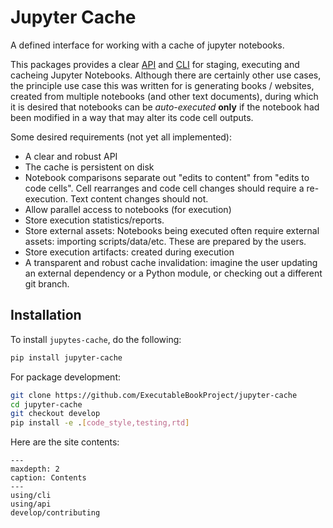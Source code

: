 # Jupyter Cache

A defined interface for working with a cache of jupyter notebooks.

This packages provides a clear [API](use/api) and [CLI](use/cli) for staging, executing and cacheing
Jupyter Notebooks. Although there are certainly other use cases,
the principle use case this was written for is generating books / websites,
created from multiple notebooks (and other text documents),
during which it is desired that notebooks can be *auto-executed* **only**
if the notebook had been modified in a way that may alter its code cell outputs.

Some desired requirements (not yet all implemented):

- A clear and robust API
- The cache is persistent on disk
- Notebook comparisons separate out "edits to content" from "edits to code cells".
  Cell rearranges and code cell changes should require a re-execution.
  Text content changes should not.
- Allow parallel access to notebooks (for execution)
- Store execution statistics/reports.
- Store external assets: Notebooks being executed often require external assets: importing scripts/data/etc. These are prepared by the users.
- Store execution artifacts: created during execution
- A transparent and robust cache invalidation: imagine the user updating an external dependency or a Python module, or checking out a different git branch.

## Installation

To install `jupytes-cache`, do the following:

```bash
pip install jupyter-cache
```

For package development:

```bash
git clone https://github.com/ExecutableBookProject/jupyter-cache
cd jupyter-cache
git checkout develop
pip install -e .[code_style,testing,rtd]
```

Here are the site contents:

```{toctree}
---
maxdepth: 2
caption: Contents
---
using/cli
using/api
develop/contributing
```
